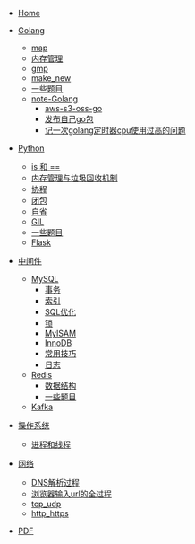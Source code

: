 * [Home ](README.md)

* [Golang]()
  * [map](golang/map.md) 
  * [内存管理](golang/内存管理.md) 
  * [gmp](golang/gmp.md) 
  * [make_new](golang/make_new.md) 
  * [一些题目](golang/一些题目.md) 
  * [note-Golang]()
    * [aws-s3-oss-go](note-golang/aws-s3-oss-go.md) 
    * [发布自己go包](note-golang/发布自己go包.md) 
    * [记一次golang定时器cpu使用过高的问题](blog/golang_time_cpu.md)
* [Python]()
  * [is 和 ==](Python/is_or_==.md) 
  * [内存管理与垃圾回收机制](Python/内存管理与垃圾回收机制.md) 
  * [协程](Python/协程.md) 
  * [闭包](Python/闭包.md) 
  * [自省](Python/自省.md) 
  * [GIL](Python/GIL.md) 
  * [一些题目](Python/一些题目.md) 
  * [Flask](Python/Flask.md) 
* [中间件]()
    * [MySQL]()
      * [事务](中间件/MySQL/事务.md)
      * [索引](中间件/MySQL/索引.md)
      * [SQL优化](中间件/MySQL/SQL优化.md)
      * [锁](中间件/MySQL/锁.md)
      * [MyISAM](中间件/MySQL/MyISAM.md) 
      * [InnoDB](中间件/MySQL/InnoDB.md) 
      * [常用技巧](中间件/MySQL/常用技巧.md) 
      * [日志](中间件/MySQL/日志.md) 
    * [Redis]()
      * [数据结构](中间件/Redis/数据结构.md) 
      * [一些题目](中间件/Redis/一些题目.md) 
    * [Kafka](中间件/Kafka/Kafka.md)
* [操作系统](操作系统/操作系统.md)
  * [进程和线程](操作系统/进程和线程.md)
* [网络](网络/README.md)
  * [DNS解析过程](网络/DNS解析过程.md)
  * [浏览器输入url的全过程](网络/浏览器输入url的全过程.md)
  * [tcp_udp](网络/tcp_udp.md)
  * [http_https](网络/http_https.md)
 * [PDF](PDF/pdf.md)